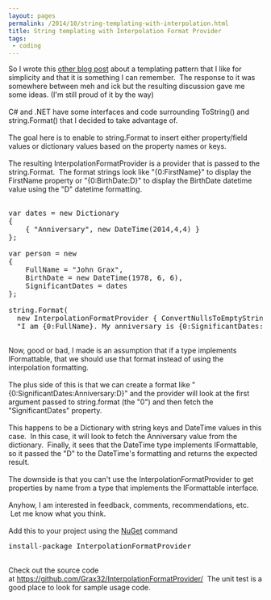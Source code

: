 ```yaml
---
layout: pages
permalink: /2014/10/string-templating-with-interpolation.html
title: String templating with Interpolation Format Provider
tags:
 - coding
---
```

So I wrote this <a href="/2014/10/tiny-template-engine-pattern-that-you.html">other blog post</a> about a templating pattern that I like for simplicity and that it is something I can remember. &nbsp;The response to it was somewhere between meh and ick but the resulting discussion gave me some ideas. (I'm still proud of it by the way)<br />
<br />
C# and .NET have some interfaces and code surrounding ToString() and string.Format() that I decided to take advantage of. <br />
<br />
The goal here is to enable to string.Format to insert either property/field values or dictionary values based on the property names or keys.<br />
<br />
The resulting InterpolationFormatProvider is a provider that is passed to the string.Format. &nbsp;The format strings look like "{0:FirstName}" to display the FirstName property or "{0:BirthDate:D}" to display the BirthDate datetime value using the "D" datetime formatting.<br />
<br />
<pre>var dates = new Dictionary<string datetime="">
{
    { "Anniversary", new DateTime(2014,4,4) }
};

var person = new 
{
    FullName = "John Grax", 
    BirthDate = new DateTime(1978, 6, 6), 
    SignificantDates = dates 
};

string.Format(
  new InterpolationFormatProvider { ConvertNullsToEmptyStrings = true }, 
  "I am {0:FullName}. My anniversary is {0:SignificantDates:Anniversary:D}. Current Time {1:D}", person, DateTime.Now);
</string></pre>
<br />
Now, good or bad, I made is an assumption that if a type implements IFormattable, that we should use that format instead of using the interpolation formatting. <br />
<br />
The plus side of this is that we can create a format like "{0:SignificantDates:Anniversary:D}" and the provider will look at the first argument passed to string.format (the "0") and then fetch the "SignificantDates" property. <br />
<br />
This happens to be a Dictionary with string keys and DateTime values in this case. &nbsp;In this case, it will look to fetch the Anniversary value from the dictionary. &nbsp;Finally, it sees that the DateTime type implements IFormattable, so it passed the "D" to the DateTime's formatting and returns the expected result.<br />
<br />
The downside is that you can't use the InterpolationFormatProvider to get properties by name from a type that implements the IFormattable interface.<br />
<br />
Anyhow, I am interested in feedback, comments, recommendations, etc. &nbsp;Let me know what you think.<br />
<br />
Add this to your project using the <a href="https://www.nuget.org/packages/InterpolationFormatProvider/">NuGet</a> command 
<br />
<pre>install-package&nbsp;InterpolationFormatProvider</pre>
<br />
Check out the source code at&nbsp;<a href="https://github.com/Grax32/InterpolationFormatProvider/">https://github.com/Grax32/InterpolationFormatProvider/</a> &nbsp;The unit test is a good place to look for sample usage code.<br />
<br />
